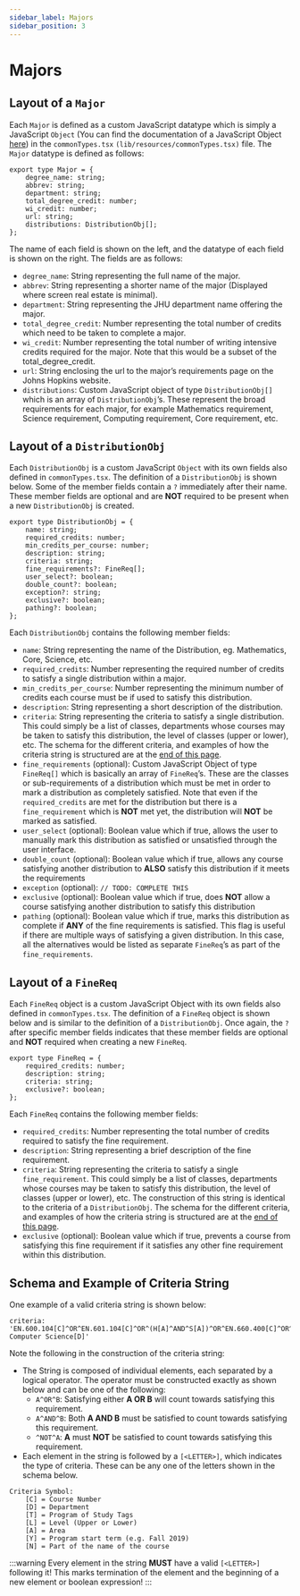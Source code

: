 ```yaml
---
sidebar_label: Majors
sidebar_position: 3
---
```


# Majors

## Layout of a `Major`

Each `Major` is defined as a custom JavaScript datatype which is simply a JavaScript `Object` (You can find the documentation of a JavaScript Object [here](https://developer.mozilla.org/en-US/docs/Web/JavaScript/Reference/Global_Objects/Object)) in the `commonTypes.tsx` `(lib/resources/commonTypes.tsx)` file. The `Major` datatype is defined as follows:

```
export type Major = {
    degree_name: string;
    abbrev: string;
    department: string;
    total_degree_credit: number;
    wi_credit: number;
    url: string;
    distributions: DistributionObj[];
};
```

The name of each field is shown on the left, and the datatype of each field is shown on the right. The fields are as follows:

- `degree_name`: String representing the full name of the major.
- `abbrev`: String representing a shorter name of the major (Displayed where screen real estate is minimal).
- `department`: String representing the JHU department name offering the major.
- `total_degree_credit`: Number representing the total number of credits which need to be taken to complete a major.
- `wi_credit`: Number representing the total number of writing intensive credits required for the major. Note that this would be a subset of the total_degree_credit.
- `url`: String enclosing the url to the major’s requirements page on the Johns Hopkins website.
- `distributions`: Custom JavaScript object of type `DistributionObj[]` which is an array of `DistributionObj`’s. These represent the broad requirements for each major, for example Mathematics requirement, Science requirement, Computing requirement, Core requirement, etc.

## Layout of a `DistributionObj`

Each `DistributionObj` is a custom JavaScript `Object` with its own fields also defined in `commonTypes.tsx`. The definition of a `DistributionObj` is shown below. Some of the member fields contain a `?` immediately after their name. These member fields are optional and are **NOT** required to be present when a new `DistributionObj` is created.

```
export type DistributionObj = {
    name: string;
    required_credits: number;
    min_credits_per_course: number;
    description: string;
    criteria: string;
    fine_requirements?: FineReq[];
    user_select?: boolean;
    double_count?: boolean;
    exception?: string;
    exclusive?: boolean;
    pathing?: boolean;
};
```

Each `DistributionObj` contains the following member fields:

- `name`: String representing the name of the Distribution, eg. Mathematics, Core, Science, etc.
- `required_credits`: Number representing the required number of credits to satisfy a single distribution within a major.
- `min_credits_per_course`: Number representing the minimum number of credits each course must be if used to satisfy this distribution.
- `description`: String representing a short description of the distribution.
- `criteria`: String representing the criteria to satisfy a single distribution. This could simply be a list of classes, departments whose courses may be taken to satisfy this distribution, the level of classes (upper or lower), etc. The schema for the different criteria, and examples of how the criteria string is structured are at the [end of this page](#schema-and-example-of-criteria-string).
- `fine_requirements` (optional): Custom JavaScript Object of type `FineReq[]` which is basically an array of `FineReq`’s. These are the classes or sub-requirements of a distribution which must be met in order to mark a distribution as completely satisfied. Note that even if the `required_credits` are met for the distribution but there is a `fine_requirement` which is **NOT** met yet, the distribution will **NOT** be marked as satisfied.
- `user_select` (optional): Boolean value which if true, allows the user to manually mark this distribution as satisfied or unsatisfied through the user interface.
- `double_count` (optional): Boolean value which if true, allows any course satisfying another distribution to **ALSO** satisfy this distribution if it meets the requirements
- `exception` (optional): `// TODO: COMPLETE THIS`
- `exclusive` (optional): Boolean value which if true, does **NOT** allow a course satisfying another distribution to satisfy this distribution
- `pathing` (optional): Boolean value which if true, marks this distribution as complete if **ANY** of the fine requirements is satisfied. This flag is useful if there are multiple ways of satisfying a given distribution. In this case, all the alternatives would be listed as separate `FineReq`’s as part of the `fine_requirements`.

## Layout of a `FineReq`

Each `FineReq` object is a custom JavaScript Object with its own fields also defined in `commonTypes.tsx`. The definition of a `FineReq` object is shown below and is similar to the definition of a `DistributionObj`. Once again, the `?` after specific member fields indicates that these member fields are optional and **NOT** required when creating a new `FineReq`.

```
export type FineReq = {
    required_credits: number;
    description: string;
    criteria: string;
    exclusive?: boolean;
};
```

Each `FineReq` contains the following member fields:

- `required_credits`: Number representing the total number of credits required to satisfy the fine requirement.
- `description`: String representing a brief description of the fine requirement.
- `criteria`: String representing the criteria to satisfy a single `fine_requirement`. This could simply be a list of classes, departments whose courses may be taken to satisfy this distribution, the level of classes (upper or lower), etc. The construction of this string is identical to the criteria of a `DistributionObj`. The schema for the different criteria, and examples of how the criteria string is structured are at the [end of this page](#schema-and-example-of-criteria-string).
- `exclusive` (optional): Boolean value which if true, prevents a course from satisfying this fine requirement if it satisfies any other fine requirement within this distribution.

## Schema and Example of Criteria String

One example of a valid criteria string is shown below:

```
criteria: 'EN.600.104[C]^OR^EN.601.104[C]^OR^(H[A]^AND^S[A])^OR^EN.660.400[C]^OR^EN Computer Science[D]'
```

Note the following in the construction of the criteria string:

- The String is composed of individual elements, each separated by a logical operator. The operator must be constructed exactly as shown below and can be one of the following:
  - `A^OR^B`: Satisfying either **A OR B** will count towards satisfying this requirement.
  - `A^AND^B`: Both **A AND B** must be satisfied to count towards satisfying this requirement.
  - `^NOT^A`: **A** must **NOT** be satisfied to count towards satisfying this requirement.
- Each element in the string is followed by a `[<LETTER>]`, which indicates the type of criteria. These can be any one of the letters shown in the schema below.

```
Criteria Symbol:
    [C] = Course Number
    [D] = Department
    [T] = Program of Study Tags
    [L] = Level (Upper or Lower)
    [A] = Area
    [Y] = Program start term (e.g. Fall 2019)
    [N] = Part of the name of the course
```

:::warning
Every element in the string **MUST** have a valid `[<LETTER>]` following it! This marks termination of the element and the beginning of a new element or boolean expression!
:::
